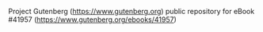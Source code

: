 Project Gutenberg (https://www.gutenberg.org) public repository for eBook #41957 (https://www.gutenberg.org/ebooks/41957)
